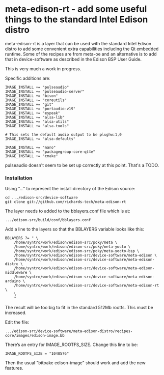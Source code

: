 # meta-edison-rt - add some useful things to the standard Intel Edison distro

meta-edison-rt is a layer that can be used with the standard Intel Edison distro to add some convenient extra capabilities including the Qt embedded runtime. Some of the recipes are from meta-oe and an alternative is to add that in device-software as described in the Edison BSP User Guide.

This is very much a work in progress.

Specific additions are:

    IMAGE_INSTALL += "pulseaudio"
    IMAGE_INSTALL += "pulseaudio-server"
    IMAGE_INSTALL += "bison"
    IMAGE_INSTALL += "coreutils"
    IMAGE_INSTALL += "git"
    IMAGE_INSTALL += "portaudio-v19"
    IMAGE_INSTALL += "espeak"
    IMAGE_INSTALL += "alsa-lib"
    IMAGE_INSTALL += "alsa-utils"
    IMAGE_INSTALL += "alsa-tools"

    # This sets the default audio output to be plughw:1,0
    IMAGE_INSTALL += "alsa-defaults"

    IMAGE_INSTALL += "nano"
    IMAGE_INSTALL += "packagegroup-core-qt4e"
    IMAGE_INSTALL += "cmake"
    
pulseaudio doesn't seem to be set up correctly at this point. That's a TODO.

### Installation

Using "..." to represent the install directory of the Edison source:

    cd .../edison-src/device-software
    git clone git://github.com/richards-tech/meta-edison-rt
    
The layer needs to added to the bblayers.conf file which is at:

    .../edison-src/build/conf/bblayers.conf
    
Add a line to the layers so that the BBLAYERS variable looks like this:

    BBLAYERS ?= " \
        /home/syntro/work/edison/edison-src/poky/meta \
        /home/syntro/work/edison/edison-src/poky/meta-yocto \
        /home/syntro/work/edison/edison-src/poky/meta-yocto-bsp \
        /home/syntro/work/edison/edison-src/device-software/meta-edison \
        /home/syntro/work/edison/edison-src/device-software/meta-edison-distro \
        /home/syntro/work/edison/edison-src/device-software/meta-edison-middleware \
        /home/syntro/work/edison/edison-src/device-software/meta-edison-arduino \
        /home/syntro/work/edison/edison-src/device-software/meta-edison-rt \
        \
        "
        
 The result will be too big to fit in the standard 512Mb rootfs. This must be increased.
 
Edit the file:

    .../edison-src/device-software/meta-edison-distro/recipes-core/images/edison-image.bb
    
There’s an entry for IMAGE_ROOTFS_SIZE. Change this line to be:

    IMAGE_ROOTFS_SIZE = "1048576"
    
Then the usual "bitbake edison-image" should work and add the new features.


